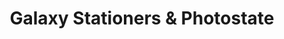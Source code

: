 ---
title: "Galaxy Stationers & Photostate"
url: /karachi/galaxy-stationers-and-photostate/
shop: office supplies
---